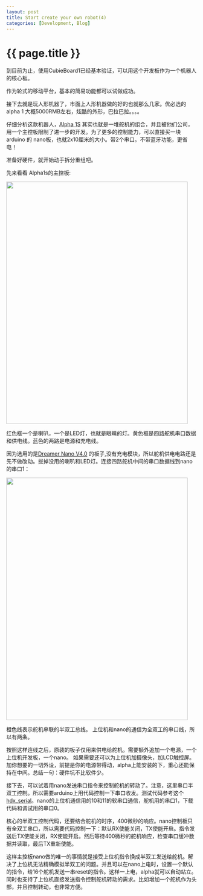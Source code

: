 ```yaml
---
layout: post
title: Start create your own robot(4)
categories: [Development, Blog]
---
```


{{ page.title }}
================
到目前为止，使用CubieBoard1已经基本验证，可以用这个开发板作为一个机器人的核心板。

作为轮式的移动平台，基本的简易功能都可以试做成功。

接下去就是玩人形机器了，市面上人形机器做的好的也就那么几家。优必选的alpha 1 大概5000RMB左右，炫酷的外形，巴拉巴拉。。。。

仔细分析这款机器人，[Alpha 1S](http://www.ubtrobot.com/html/archive/2015092894.html) 其实也就是一堆舵机的组合，并且被他们公司，用一个主控板限制了进一步的开发。为了更多的控制能力，可以直接买一块arduino 的 nano板，也就2x10厘米的大小。带2个串口。不带蓝牙功能，更省电！

准备好硬件，就开始动手拆分重组吧。

先来看看 Alpha1s的主控板:

<image src="http://gqjjqg.github.io/images/IMG_0970.JPG" width="480" height="640"  />

红色框一个是喇叭，一个是LED灯，也就是眼睛的灯。黄色框是四路舵机串口数据和供电线。蓝色的两路是电源和充电线。

因为选用的是[Dreamer Nano V4.0](http://www.dfrobot.com.cn/goods-628.html) 的板子,没有充电模块，所以舵机供电电路还是先不做改动。拔掉没用的喇叭和LED灯。连接四路舵机中间的串口数据线到nano的串口1：

<image src="http://gqjjqg.github.io/images/IMG_20151105.jpg" width="480" height="640" />

橙色线表示舵机串联的半双工总线。 上位机和nano的通信为全双工的串口线，所以有两条。

按照这样连线之后，原装的板子仅用来供电给舵机。需要额外追加一个电源，一个上位机开发板，一个nano。 如果需要还可以为上位机加摄像头，加LCD触控屏。加你想要的一切外设，前提是你的电源带得动，alpha上能安装的下，重心还能保持在中间。总结一句：硬件坑不比软件少。

接下去，可以试着用nano发送串口指令来控制舵机的转动了。注意，这里串口半双工控制。所以需要arduino上用代码控制一下串口收发。测试代码参考这个[hdx_serial](https://github.com/gqjjqg/hdx_serial)。nano的上位机通信用的10和11的软串口通信，舵机用的串口1，下载代码和调试用的串口0。

核心的半双工控制代码，还要结合舵机的时序，400微秒的响应。nano控制板只有全双工串口，所以需要代码控制一下：默认RX使能关闭，TX使能开启。指令发送后TX使能关闭，RX使能开启。然后等待400微秒的舵机响应，检查串口缓冲数据并读取，最后TX重新使能。

这样主控板nano做的唯一的事情就是接受上位机指令换成半双工发送给舵机。解决了上位机无法精确模拟半双工的问题。并且可以在nano上电时，设置一个默认的指令，给16个舵机发送一串reset的指令。这样一上电，alpha就可以自动站立。同时也支持了上位机直接发送指令控制舵机转动的需求。比如增加一个舵机作为头部，并且控制转动，也非常方便。



